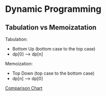 # Dynamic Programming

## Tabulation vs Memoizatation
Tabulation:
+ Bottom Up (bottom case to the top case)
+ dp[0] --> dp[n]

Memoization:
+ Top Down (top case to the bottom case)
+ dp[n] --> dp[0]

[Comparison Chart](https://github.com/nmatison/Interview-and-Algorithim-Practice/blob/master/Study_Notes/images/Tabulation-vs-Memoization-1.png)